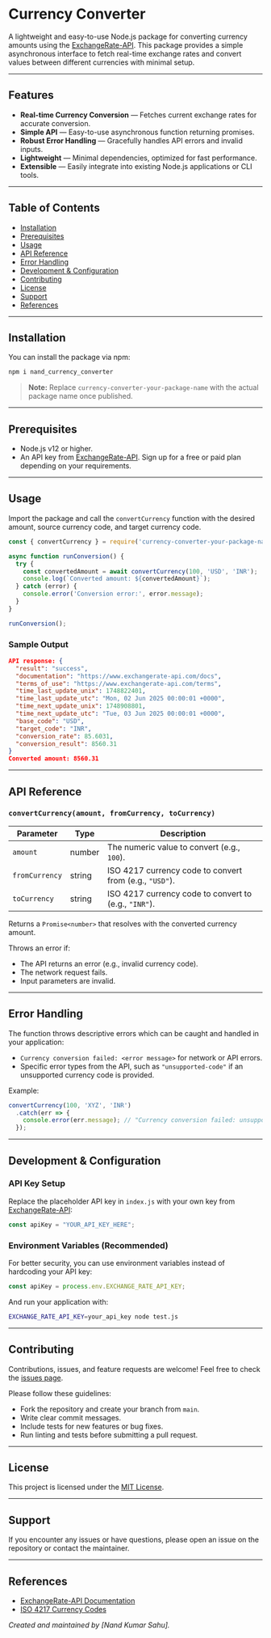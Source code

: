 
# Currency Converter

A lightweight and easy-to-use Node.js package for converting currency amounts using the [ExchangeRate-API](https://www.exchangerate-api.com/). This package provides a simple asynchronous interface to fetch real-time exchange rates and convert values between different currencies with minimal setup.

---

## Features

- **Real-time Currency Conversion** — Fetches current exchange rates for accurate conversion.
- **Simple API** — Easy-to-use asynchronous function returning promises.
- **Robust Error Handling** — Gracefully handles API errors and invalid inputs.
- **Lightweight** — Minimal dependencies, optimized for fast performance.
- **Extensible** — Easily integrate into existing Node.js applications or CLI tools.

---

## Table of Contents

- [Installation](#installation)
- [Prerequisites](#prerequisites)
- [Usage](#usage)
- [API Reference](#api-reference)
- [Error Handling](#error-handling)
- [Development & Configuration](#development--configuration)
- [Contributing](#contributing)
- [License](#license)
- [Support](#support)
- [References](#references)

---

## Installation

You can install the package via npm:

```bash
npm i nand_currency_converter
````

> **Note:** Replace `currency-converter-your-package-name` with the actual package name once published.

---

## Prerequisites

* Node.js v12 or higher.
* An API key from [ExchangeRate-API](https://www.exchangerate-api.com/). Sign up for a free or paid plan depending on your requirements.

---

## Usage

Import the package and call the `convertCurrency` function with the desired amount, source currency code, and target currency code.

```js
const { convertCurrency } = require('currency-converter-your-package-name');

async function runConversion() {
  try {
    const convertedAmount = await convertCurrency(100, 'USD', 'INR');
    console.log(`Converted amount: ${convertedAmount}`);
  } catch (error) {
    console.error('Conversion error:', error.message);
  }
}

runConversion();
```

### Sample Output

```json
API response: {
  "result": "success",
  "documentation": "https://www.exchangerate-api.com/docs",
  "terms_of_use": "https://www.exchangerate-api.com/terms",
  "time_last_update_unix": 1748822401,
  "time_last_update_utc": "Mon, 02 Jun 2025 00:00:01 +0000",
  "time_next_update_unix": 1748908801,
  "time_next_update_utc": "Tue, 03 Jun 2025 00:00:01 +0000",
  "base_code": "USD",
  "target_code": "INR",
  "conversion_rate": 85.6031,
  "conversion_result": 8560.31
}
Converted amount: 8560.31
```

---

## API Reference

### `convertCurrency(amount, fromCurrency, toCurrency)`

| Parameter      | Type   | Description                                             |
| -------------- | ------ | ------------------------------------------------------- |
| `amount`       | number | The numeric value to convert (e.g., `100`).             |
| `fromCurrency` | string | ISO 4217 currency code to convert from (e.g., `"USD"`). |
| `toCurrency`   | string | ISO 4217 currency code to convert to (e.g., `"INR"`).   |

Returns a `Promise<number>` that resolves with the converted currency amount.

Throws an error if:

* The API returns an error (e.g., invalid currency code).
* The network request fails.
* Input parameters are invalid.

---

## Error Handling

The function throws descriptive errors which can be caught and handled in your application:

* `Currency conversion failed: <error message>` for network or API errors.
* Specific error types from the API, such as `"unsupported-code"` if an unsupported currency code is provided.

Example:

```js
convertCurrency(100, 'XYZ', 'INR')
  .catch(err => {
    console.error(err.message); // "Currency conversion failed: unsupported-code"
  });
```

---

## Development & Configuration

### API Key Setup

Replace the placeholder API key in `index.js` with your own key from [ExchangeRate-API](https://www.exchangerate-api.com/):

```js
const apiKey = "YOUR_API_KEY_HERE";
```

### Environment Variables (Recommended)

For better security, you can use environment variables instead of hardcoding your API key:

```js
const apiKey = process.env.EXCHANGE_RATE_API_KEY;
```

And run your application with:

```bash
EXCHANGE_RATE_API_KEY=your_api_key node test.js
```

---

## Contributing

Contributions, issues, and feature requests are welcome! Feel free to check the [issues page](https://github.com/your-repo/issues).

Please follow these guidelines:

* Fork the repository and create your branch from `main`.
* Write clear commit messages.
* Include tests for new features or bug fixes.
* Run linting and tests before submitting a pull request.

---

## License

This project is licensed under the [MIT License](LICENSE).

---

## Support

If you encounter any issues or have questions, please open an issue on the repository or contact the maintainer.

---

## References

* [ExchangeRate-API Documentation](https://www.exchangerate-api.com/docs)
* [ISO 4217 Currency Codes](https://www.iso.org/iso-4217-currency-codes.html)



*Created and maintained by \[Nand Kumar Sahu].*






